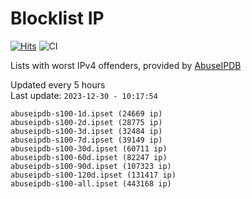 # Blocklist IP

[![Hits](https://hits.seeyoufarm.com/api/count/incr/badge.svg?url=https%3A%2F%2Fgithub.com%2Fborestad%2Fblocklist-ip%2F&count_bg=%2379C83D&title_bg=%23555555&icon=&icon_color=%23E7E7E7&title=hits&edge_flat=false)](https://hits.seeyoufarm.com)  ![CI](https://img.shields.io/github/workflow/status/borestad/blocklist-ip/CI?style=flat-square)

Lists with worst IPv4 offenders, provided by [AbuseIPDB](https://www.abuseipdb.com/)

<!-- FOOTER-PLACEHOLDER -->
Updated every 5 hours<br>
Last update: `2023-12-30 - 10:17:54`
```
abuseipdb-s100-1d.ipset (24669 ip)
abuseipdb-s100-2d.ipset (28775 ip)
abuseipdb-s100-3d.ipset (32484 ip)
abuseipdb-s100-7d.ipset (39149 ip)
abuseipdb-s100-30d.ipset (60711 ip)
abuseipdb-s100-60d.ipset (82247 ip)
abuseipdb-s100-90d.ipset (107323 ip)
abuseipdb-s100-120d.ipset (131417 ip)
abuseipdb-s100-all.ipset (443168 ip)
```

